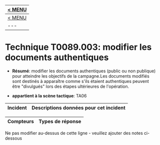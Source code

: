 |[< MENU](../README.md)|
|---|
|[< MENU](../../README.md)|
|---|
# Technique T0089.003: modifier les documents authentiques

* **Résumé**: modifier les documents authentiques (public ou non publique) pour atteindre les objectifs de la campagne.Les documents modifiés sont destinés à apparaître comme s'ils étaient authentiques peuvent être "divulgués" lors des étapes ultérieures de l'opération.

* **appartient à la scène tactique**: TA06


|Incident |Descriptions données pour cet incident |
|-------- |-------------------- |



|Compteurs |Types de réponse |
|-------- |-------------- |


Ne pas modifier au-dessus de cette ligne - veuillez ajouter des notes ci-dessous